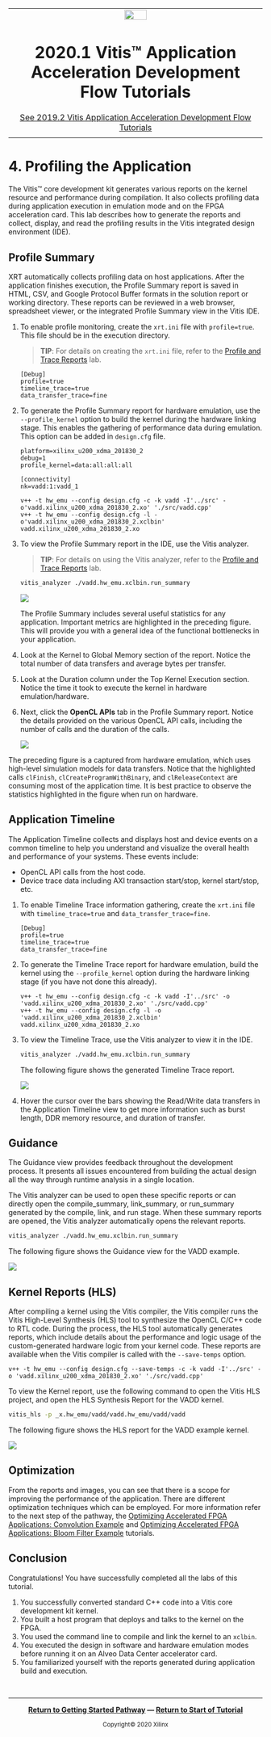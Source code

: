 ﻿<table class="sphinxhide">
 <tr>
   <td align="center"><img src="https://www.xilinx.com/content/dam/xilinx/imgs/press/media-kits/corporate/xilinx-logo.png" width="30%"/><h1>2020.1 Vitis™ Application Acceleration Development Flow Tutorials</h1>
   <a href="https://github.com/Xilinx/Vitis-Tutorials/branches/all">See 2019.2 Vitis Application Acceleration Development Flow Tutorials</a>
   </td>
 </tr>
 <tr>
 <td>
 </td>
 </tr>
</table>

# 4. Profiling the Application

The Vitis™ core development kit generates various reports on the kernel resource and performance during compilation. It also collects profiling data during application execution in emulation mode and on the FPGA acceleration card. This lab describes how to generate the reports and collect, display, and read the profiling results in the Vitis integrated design environment (IDE).

## Profile Summary

XRT automatically collects profiling data on host applications. After the application finishes execution, the Profile Summary report is saved in HTML, CSV, and Google Protocol Buffer formats in the solution report or working directory. These reports can be reviewed in a web browser, spreadsheet viewer, or the integrated Profile Summary view in the Vitis IDE.

1. To enable profile monitoring, create the `xrt.ini` file with `profile=true`. This file should be in the execution directory.
   >**TIP**: For details on creating the `xrt.ini` file, refer to the [Profile and Trace Reports](../Pathway3/ProfileAndTraceReports.md) lab. 

   ```
   [Debug]
   profile=true
   timeline_trace=true
   data_transfer_trace=fine
   ```

2. To generate the Profile Summary report for hardware emulation, use the `--profile_kernel` option to build the kernel during the hardware linking stage. This enables the gathering of performance data during emulation. This option can be added in `design.cfg` file.

   ```
   platform=xilinx_u200_xdma_201830_2
   debug=1
   profile_kernel=data:all:all:all

   [connectivity]
   nk=vadd:1:vadd_1
   ```

   ```
   v++ -t hw_emu --config design.cfg -c -k vadd -I'../src' -o'vadd.xilinx_u200_xdma_201830_2.xo' './src/vadd.cpp'
   v++ -t hw_emu --config design.cfg -l -o'vadd.xilinx_u200_xdma_201830_2.xclbin' vadd.xilinx_u200_xdma_201830_2.xo
   ```

3. To view the Profile Summary report in the IDE, use the Vitis analyzer.

   >**TIP**: For details on using the Vitis analyzer, refer to the [Profile and Trace Reports](../Pathway3/ProfileAndTraceReports.md) lab.

   ```bash
   vitis_analyzer ./vadd.hw_emu.xclbin.run_summary
   ```

   ![](./images/profile_summary_vitis.png)

   The Profile Summary includes several useful statistics for any application. Important metrics are highlighted in the preceding figure. This will provide you with a general idea of the functional bottlenecks in your application.

4. Look at the Kernel to Global Memory section of the report. Notice the total number of data transfers and average bytes per transfer.

5. Look at the Duration column under the Top Kernel Execution section. Notice the time it took to execute the kernel in hardware emulation/hardware.

6. Next, click the **OpenCL APIs** tab in the Profile Summary report. Notice the details provided on the various OpenCL API calls, including the number of calls and the duration of the calls.

   ![](./images/profile_summary_vitis_2.png)

The preceding figure is a captured from hardware emulation, which uses high-level simulation models for data transfers. Notice that the  highlighted calls `clFinish`, `clCreateProgramWithBinary`, and `clReleaseContext` are consuming most of the application time. It is best practice to observe the statistics highlighted in the figure when run on hardware.

## Application Timeline

The Application Timeline collects and displays host and device events on a common timeline to help you understand and visualize the overall health and performance of your systems. These events include:

* OpenCL API calls from the host code.
* Device trace data including AXI transaction start/stop, kernel start/stop, etc.

1. To enable Timeline Trace information gathering, create the `xrt.ini` file with `timeline_trace=true` and `data_transfer_trace=fine`.

   ```
   [Debug]
   profile=true
   timeline_trace=true
   data_transfer_trace=fine
   ```

2. To generate the Timeline Trace report for hardware emulation, build the kernel using the `--profile_kernel` option during the hardware linking stage (if you have not done this already).

   ```
   v++ -t hw_emu --config design.cfg -c -k vadd -I'../src' -o 'vadd.xilinx_u200_xdma_201830_2.xo' './src/vadd.cpp'
   v++ -t hw_emu --config design.cfg -l -o 'vadd.xilinx_u200_xdma_201830_2.xclbin' vadd.xilinx_u200_xdma_201830_2.xo
   ```

3. To view the Timeline Trace, use the Vitis analyzer to view it in the IDE.

   ```bash
   vitis_analyzer ./vadd.hw_emu.xclbin.run_summary
   ```

   The following figure shows the generated Timeline Trace report.

   ![](./images/timeline_trace_vitis.png)

4. Hover the cursor over the bars showing the Read/Write data transfers in the Application Timeline view to get more information such as burst length, DDR memory resource, and duration of transfer.

## Guidance

The Guidance view provides feedback throughout the development process. It presents all issues encountered from building the actual design all the way through runtime analysis in a single location.

The Vitis analyzer can be used to open these specific reports or can directly open the compile_summary, link_summary, or run_summary generated by the compile, link, and run stage. When these summary reports are opened, the Vitis analyzer automatically opens the relevant reports.

   ```bash
   vitis_analyzer ./vadd.hw_emu.xclbin.run_summary
   ```

The following figure shows the Guidance view for the VADD example.

![](./images/guidance_report_vitis.png)

## Kernel Reports (HLS)

After compiling a kernel using the Vitis compiler, the Vitis compiler runs the Vitis High-Level Synthesis (HLS) tool to synthesize the OpenCL C/C++ code to RTL code. During the process, the HLS tool automatically generates reports, which include details about the performance and logic usage of the custom-generated hardware logic from your kernel code. These reports are available when the Vitis compiler is called with the `--save-temps` option.

   ```
   v++ -t hw_emu --config design.cfg --save-temps -c -k vadd -I'../src' -o 'vadd.xilinx_u200_xdma_201830_2.xo' './src/vadd.cpp'
   ```

To view the Kernel report, use the following command to open the Vitis HLS project, and open the HLS Synthesis Report for the VADD kernel.

   ```bash
   vitis_hls -p _x.hw_emu/vadd/vadd.hw_emu/vadd/vadd
   ```

The following figure shows the HLS report for the VADD example kernel.

![](./images/hls_kernel_report_1.png)

## Optimization

From the reports and images, you can see that there is a scope for improving the performance of the application. There are different optimization techniques which can be employed. For more information refer to the next step of the pathway, the [Optimizing Accelerated FPGA Applications: Convolution Example](../convolution-tutorial/README.md) and [Optimizing Accelerated FPGA Applications: Bloom Filter Example](../bloom/README.md) tutorials.

## Conclusion

Congratulations! You have successfully completed all the labs of this tutorial.

1. You successfully converted standard C++ code into a Vitis core development kit kernel.
2. You built a host program that deploys and talks to the kernel on the FPGA.
3. You used the command line to compile and link the kernel to an `xclbin`.
4. You executed the design in software and hardware emulation modes before running it on an Alveo Data Center accelerator card.
5. You familiarized yourself with the reports generated during application build and execution.
</br>
<hr/>
<p align="center" class="sphinxhide"><b><a href="/docs/vitis-getting-started/README.md">Return to Getting Started Pathway</a> — <a href="docs/my-first-program/README.md">Return to Start of Tutorial</a></b></p>

<p align="center" class="sphinxhide"><sup>Copyright&copy; 2020 Xilinx</sup></p>
